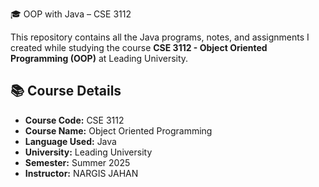  🎓 OOP with Java – CSE 3112

This repository contains all the Java programs, notes, and assignments I created while studying the course **CSE 3112 - Object Oriented Programming (OOP)** at Leading University.

## 📚 Course Details

- **Course Code:** CSE 3112
- **Course Name:** Object Oriented Programming
- **Language Used:** Java
- **University:** Leading University
- **Semester:** Summer 2025
- **Instructor:** NARGIS JAHAN
